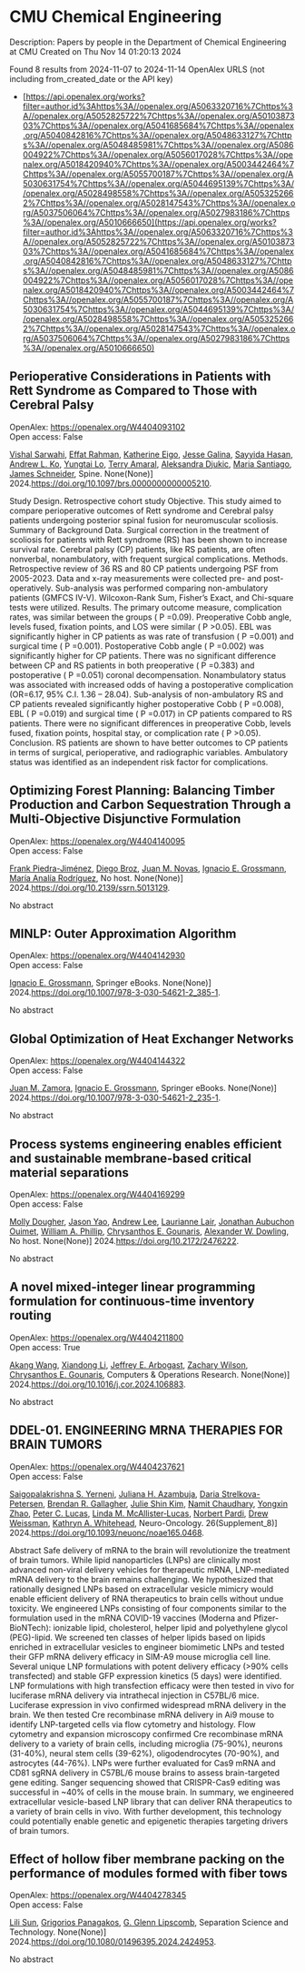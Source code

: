 # CMU Chemical Engineering
Description: Papers by people in the Department of Chemical Engineering at CMU
Created on Thu Nov 14 01:20:13 2024

Found 8 results from 2024-11-07 to 2024-11-14
OpenAlex URLS (not including from_created_date or the API key)
- [https://api.openalex.org/works?filter=author.id%3Ahttps%3A//openalex.org/A5063320716%7Chttps%3A//openalex.org/A5052825722%7Chttps%3A//openalex.org/A5010387303%7Chttps%3A//openalex.org/A5041685684%7Chttps%3A//openalex.org/A5040842816%7Chttps%3A//openalex.org/A5048633127%7Chttps%3A//openalex.org/A5048485981%7Chttps%3A//openalex.org/A5086004922%7Chttps%3A//openalex.org/A5056017028%7Chttps%3A//openalex.org/A5018420940%7Chttps%3A//openalex.org/A5003442464%7Chttps%3A//openalex.org/A5055700187%7Chttps%3A//openalex.org/A5030631754%7Chttps%3A//openalex.org/A5044695139%7Chttps%3A//openalex.org/A5028498558%7Chttps%3A//openalex.org/A5053252662%7Chttps%3A//openalex.org/A5028147543%7Chttps%3A//openalex.org/A5037506064%7Chttps%3A//openalex.org/A5027983186%7Chttps%3A//openalex.org/A5010666650](https://api.openalex.org/works?filter=author.id%3Ahttps%3A//openalex.org/A5063320716%7Chttps%3A//openalex.org/A5052825722%7Chttps%3A//openalex.org/A5010387303%7Chttps%3A//openalex.org/A5041685684%7Chttps%3A//openalex.org/A5040842816%7Chttps%3A//openalex.org/A5048633127%7Chttps%3A//openalex.org/A5048485981%7Chttps%3A//openalex.org/A5086004922%7Chttps%3A//openalex.org/A5056017028%7Chttps%3A//openalex.org/A5018420940%7Chttps%3A//openalex.org/A5003442464%7Chttps%3A//openalex.org/A5055700187%7Chttps%3A//openalex.org/A5030631754%7Chttps%3A//openalex.org/A5044695139%7Chttps%3A//openalex.org/A5028498558%7Chttps%3A//openalex.org/A5053252662%7Chttps%3A//openalex.org/A5028147543%7Chttps%3A//openalex.org/A5037506064%7Chttps%3A//openalex.org/A5027983186%7Chttps%3A//openalex.org/A5010666650)

## Perioperative Considerations in Patients with Rett Syndrome as Compared to Those with Cerebral Palsy   

OpenAlex: https://openalex.org/W4404093102    
Open access: False
    
[Vishal Sarwahi](https://openalex.org/A5032266776), [Effat Rahman](https://openalex.org/A5106577048), [Katherine Eigo](https://openalex.org/A5106577047), [Jesse Galina](https://openalex.org/A5037787871), [Sayyida Hasan](https://openalex.org/A5042155703), [Andrew L. Ko](https://openalex.org/A5070970490), [Yungtai Lo](https://openalex.org/A5086230340), [Terry Amaral](https://openalex.org/A5075376507), [Aleksandra Djukic](https://openalex.org/A5113515922), [Maria Santiago](https://openalex.org/A5090577014), [James Schneider](https://openalex.org/A5028147543), Spine. None(None)] 2024.https://doi.org/10.1097/brs.0000000000005210.
    
Study Design. Retrospective cohort study Objective. This study aimed to compare perioperative outcomes of Rett syndrome and Cerebral palsy patients undergoing posterior spinal fusion for neuromuscular scoliosis. Summary of Background Data. Surgical correction in the treatment of scoliosis for patients with Rett syndrome (RS) has been shown to increase survival rate. Cerebral palsy (CP) patients, like RS patients, are often nonverbal, nonambulatory, with frequent surgical complications. Methods. Retrospective review of 36 RS and 80 CP patients undergoing PSF from 2005-2023. Data and x-ray measurements were collected pre- and post-operatively. Sub-analysis was performed comparing non-ambulatory patients (GMFCS IV-V). Wilcoxon-Rank Sum, Fisher’s Exact, and Chi-square tests were utilized. Results. The primary outcome measure, complication rates, was similar between the groups ( P =0.09). Preoperative Cobb angle, levels fused, fixation points, and LOS were similar ( P >0.05). EBL was significantly higher in CP patients as was rate of transfusion ( P =0.001) and surgical time ( P =0.001). Postoperative Cobb angle ( P =0.002) was significantly higher for CP patients. There was no significant difference between CP and RS patients in both preoperative ( P =0.383) and postoperative ( P =0.051) coronal decompensation. Nonambulatory status was associated with increased odds of having a postoperative complication (OR=6.17, 95% C.I. 1.36 – 28.04). Sub-analysis of non-ambulatory RS and CP patients revealed significantly higher postoperative Cobb ( P =0.008), EBL ( P =0.019) and surgical time ( P =0.017) in CP patients compared to RS patients. There were no significant differences in preoperative Cobb, levels fused, fixation points, hospital stay, or complication rate ( P >0.05). Conclusion. RS patients are shown to have better outcomes to CP patients in terms of surgical, perioperative, and radiographic variables. Ambulatory status was identified as an independent risk factor for complications.    

    

## Optimizing Forest Planning: Balancing Timber Production and Carbon Sequestration Through a Multi-Objective Disjunctive Formulation   

OpenAlex: https://openalex.org/W4404140095    
Open access: False
    
[Frank Piedra-Jiménez](https://openalex.org/A5091201904), [Diego Broz](https://openalex.org/A5019969951), [Juan M. Novas](https://openalex.org/A5039055246), [Ignacio E. Grossmann](https://openalex.org/A5056017028), [María Analía Rodríguez](https://openalex.org/A5103124875), No host. None(None)] 2024.https://doi.org/10.2139/ssrn.5013129.
    
No abstract    

    

## MINLP: Outer Approximation Algorithm   

OpenAlex: https://openalex.org/W4404142930    
Open access: False
    
[Ignacio E. Grossmann](https://openalex.org/A5056017028), Springer eBooks. None(None)] 2024.https://doi.org/10.1007/978-3-030-54621-2_385-1.
    
No abstract    

    

## Global Optimization of Heat Exchanger Networks   

OpenAlex: https://openalex.org/W4404144322    
Open access: False
    
[Juan M. Zamora](https://openalex.org/A5113185913), [Ignacio E. Grossmann](https://openalex.org/A5056017028), Springer eBooks. None(None)] 2024.https://doi.org/10.1007/978-3-030-54621-2_235-1.
    
No abstract    

    

## Process systems engineering enables efficient and sustainable membrane-based critical material separations   

OpenAlex: https://openalex.org/W4404169299    
Open access: False
    
[Molly Dougher](https://openalex.org/A5056999142), [Jason Yao](https://openalex.org/A5011752638), [Andrew Lee](https://openalex.org/A5084085179), [Laurianne Lair](https://openalex.org/A5095899400), [Jonathan Aubuchon Ouimet](https://openalex.org/A5076480855), [William A. Phillip](https://openalex.org/A5002622772), [Chrysanthos E. Gounaris](https://openalex.org/A5048485981), [Alexander W. Dowling](https://openalex.org/A5017631366), No host. None(None)] 2024.https://doi.org/10.2172/2476222.
    
No abstract    

    

## A novel mixed-integer linear programming formulation for continuous-time inventory routing   

OpenAlex: https://openalex.org/W4404211800    
Open access: True
    
[Akang Wang](https://openalex.org/A5048285644), [Xiandong Li](https://openalex.org/A5104280483), [Jeffrey E. Arbogast](https://openalex.org/A5045208880), [Zachary Wilson](https://openalex.org/A5043503583), [Chrysanthos E. Gounaris](https://openalex.org/A5048485981), Computers & Operations Research. None(None)] 2024.https://doi.org/10.1016/j.cor.2024.106883.
    
No abstract    

    

## DDEL-01. ENGINEERING MRNA THERAPIES FOR BRAIN TUMORS   

OpenAlex: https://openalex.org/W4404237621    
Open access: False
    
[Saigopalakrishna S. Yerneni](https://openalex.org/A5075263409), [Juliana H. Azambuja](https://openalex.org/A5040413965), [Daria Strelkova-Petersen](https://openalex.org/A5114592335), [Brendan R. Gallagher](https://openalex.org/A5046764934), [Julie Shin Kim](https://openalex.org/A5027951877), [Namit Chaudhary](https://openalex.org/A5073121497), [Yongxin Zhao](https://openalex.org/A5084952545), [Peter C. Lucas](https://openalex.org/A5060040445), [Linda M. McAllister‐Lucas](https://openalex.org/A5034299577), [Norbert Pardi](https://openalex.org/A5067992777), [Drew Weissman](https://openalex.org/A5068253145), [Kathryn A. Whitehead](https://openalex.org/A5010666650), Neuro-Oncology. 26(Supplement_8)] 2024.https://doi.org/10.1093/neuonc/noae165.0468.
    
Abstract Safe delivery of mRNA to the brain will revolutionize the treatment of brain tumors. While lipid nanoparticles (LNPs) are clinically most advanced non-viral delivery vehicles for therapeutic mRNA, LNP-mediated mRNA delivery to the brain remains challenging. We hypothesized that rationally designed LNPs based on extracellular vesicle mimicry would enable efficient delivery of RNA therapeutics to brain cells without undue toxicity. We engineered LNPs consisting of four components similar to the formulation used in the mRNA COVID-19 vaccines (Moderna and Pfizer-BioNTech): ionizable lipid, cholesterol, helper lipid and polyethylene glycol (PEG)-lipid. We screened ten classes of helper lipids based on lipids enriched in extracellular vesicles to engineer biomimetic LNPs and tested their GFP mRNA delivery efficacy in SIM-A9 mouse microglia cell line. Several unique LNP formulations with potent delivery efficacy (&gt;90% cells transfected) and stable GFP expression kinetics (5 days) were identified. LNP formulations with high transfection efficacy were then tested in vivo for luciferase mRNA delivery via intrathecal injection in C57BL/6 mice. Luciferase expression in vivo confirmed widespread mRNA delivery in the brain. We then tested Cre recombinase mRNA delivery in Ai9 mouse to identify LNP-targeted cells via flow cytometry and histology. Flow cytometry and expansion microscopy confirmed Cre recombinase mRNA delivery to a variety of brain cells, including microglia (75-90%), neurons (31-40%), neural stem cells (39-62%), oligodendrocytes (70-90%), and astrocytes (44-76%). LNPs were further evaluated for Cas9 mRNA and CD81 sgRNA delivery in C57BL/6 mouse brains to assess brain-targeted gene editing. Sanger sequencing showed that CRISPR-Cas9 editing was successful in ~40% of cells in the mouse brain. In summary, we engineered extracellular vesicle-based LNP library that can deliver RNA therapeutics to a variety of brain cells in vivo. With further development, this technology could potentially enable genetic and epigenetic therapies targeting drivers of brain tumors.    

    

## Effect of hollow fiber membrane packing on the performance of modules formed with fiber tows   

OpenAlex: https://openalex.org/W4404278345    
Open access: False
    
[Lili Sun](https://openalex.org/A5034596712), [Grigorios Panagakos](https://openalex.org/A5028498558), [G. Glenn Lipscomb](https://openalex.org/A5063620462), Separation Science and Technology. None(None)] 2024.https://doi.org/10.1080/01496395.2024.2424953.
    
No abstract    

    
